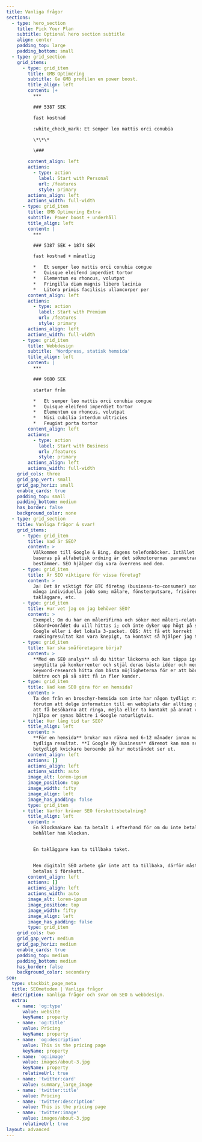 ```yaml
---
title: Vanliga frågor
sections:
  - type: hero_section
    title: Pick Your Plan
    subtitle: Optional hero section subtitle
    align: center
    padding_top: large
    padding_bottom: small
  - type: grid_section
    grid_items:
      - type: grid_item
        title: GMB Optimering
        subtitle: Ge GMB profilen en power boost.
        title_align: left
        content: |+
          ***

          ### 5387 SEK

          fast kostnad

          :white_check_mark: Et semper leo mattis orci conubia

          \*\*\*

          \###

        content_align: left
        actions:
          - type: action
            label: Start with Personal
            url: /features
            style: primary
        actions_align: left
        actions_width: full-width
      - type: grid_item
        title: GMB Optimering Extra
        subtitle: Power boost + underhåll
        title_align: left
        content: |
          ***

          ### 5387 SEK + 1874 SEK

          fast kostnad + månatlig

          *   Et semper leo mattis orci conubia congue
          *   Quisque eleifend imperdiet tortor
          *   Elementum eu rhoncus, volutpat
          *   Fringilla diam magnis libero lacinia
          *   Litora primis facilisis ullamcorper per
        content_align: left
        actions:
          - type: action
            label: Start with Premium
            url: /features
            style: primary
        actions_align: left
        actions_width: full-width
      - type: grid_item
        title: Webbdesign
        subtitle: 'Wordpress, statisk hemsida'
        title_align: left
        content: |
          ***

          ### 9680 SEK

          startar från

          *   Et semper leo mattis orci conubia congue
          *   Quisque eleifend imperdiet tortor
          *   Elementum eu rhoncus, volutpat
          *   Nisi cubilia interdum ultricies
          *   Feugiat porta tortor
        content_align: left
        actions:
          - type: action
            label: Start with Business
            url: /features
            style: primary
        actions_align: left
        actions_width: full-width
    grid_cols: three
    grid_gap_vert: small
    grid_gap_horiz: small
    enable_cards: true
    padding_top: small
    padding_bottom: medium
    has_border: false
    background_color: none
  - type: grid_section
    title: Vanliga frågor & svar!
    grid_items:
      - type: grid_item
        title: Vad är SEO?
        content: >
          Välkommen till Google & Bing, dagens telefonböcker. Istället för att
          baseras på alfabetisk ordning är det sökmotorernas parametrar som
          bestämmer. SEO hjälper dig vara överrens med dem.
      - type: grid_item
        title: Är SEO viktigare för vissa företag?
        content: >
          Ja! Det är viktigt för BTC företag (business-to-consumer) som gör
          många individuella jobb som; målare, fönsterputsare, frisörer,
          takläggare, etc.
      - type: grid_item
        title: Hur vet jag om jag behöver SEO?
        content: >
          Exempel; Om du har en målerifirma och söker med måleri-relaterade
          sökord+området du vill hittas i; och inte dyker upp högt på sida 1 i
          Google eller i det lokala 3-packet. OBS: Att få ett korrekt
          rankingresultat kan vara knepigt, ta kontakt så hjälper jag till.
      - type: grid_item
        title: Var ska småföretagare börja?
        content: >
          **Med en SEO analys** så du hittar läckorna och kan täppa igen dem,
          smygtitta på konkurrenter och stjäl deras bästa idéer och med hjälp av
          keyword-research hitta dom bästa möjligheterna för er att börja synas
          bättre och på så sätt få in fler kunder.
      - type: grid_item
        title: Vad kan SEO göra för en hemsida?
        content: >
          Ta den från en broschyr-hemsida som inte har någon tydligt riktning
          förutom att delge information till en webbplats där allting går ut på
          att få besökarna att ringa, mejla eller ta kontakt på annat vis. Och
          hjälpa er synas bättre i Google naturligtvis.
      - title: Hur lång tid tar SEO?
        title_align: left
        content: >
          **För en hemsida** brukar man räkna med 6-12 månader innan man ser
          tydliga resultat. **I Google My Business** däremot kan man se resultat
          betydligt kvickare beroende på hur motståndet ser ut.
        content_align: left
        actions: []
        actions_align: left
        actions_width: auto
        image_alt: lorem-ipsum
        image_position: top
        image_width: fifty
        image_align: left
        image_has_padding: false
        type: grid_item
      - title: Varför kräver SEO förskottsbetalning?
        title_align: left
        content: >
          En klockmakare kan ta betalt i efterhand för om du inte betalar så
          behåller han klockan.


          En takläggare kan ta tillbaka taket.


          Men digitalt SEO arbete går inte att ta tillbaka, därför måste det
          betalas i förskott.
        content_align: left
        actions: []
        actions_align: left
        actions_width: auto
        image_alt: lorem-ipsum
        image_position: top
        image_width: fifty
        image_align: left
        image_has_padding: false
        type: grid_item
    grid_cols: two
    grid_gap_vert: medium
    grid_gap_horiz: medium
    enable_cards: true
    padding_top: medium
    padding_bottom: medium
    has_border: false
    background_color: secondary
seo:
  type: stackbit_page_meta
  title: SEOmetoden | Vanliga frågor
  description: Vanliga frågor och svar om SEO & webbdesign.
  extra:
    - name: 'og:type'
      value: website
      keyName: property
    - name: 'og:title'
      value: Pricing
      keyName: property
    - name: 'og:description'
      value: This is the pricing page
      keyName: property
    - name: 'og:image'
      value: images/about-3.jpg
      keyName: property
      relativeUrl: true
    - name: 'twitter:card'
      value: summary_large_image
    - name: 'twitter:title'
      value: Pricing
    - name: 'twitter:description'
      value: This is the pricing page
    - name: 'twitter:image'
      value: images/about-3.jpg
      relativeUrl: true
layout: advanced
---
```

